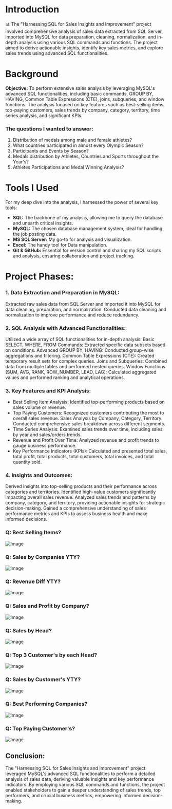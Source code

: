 # Introduction
📊 The "Harnessing SQL for Sales Insights and Improvement" project involved comprehensive analysis of sales data extracted from SQL Server, imported into MySQL for data preparation, cleaning, normalization, and in-depth analysis using various SQL commands and functions. The project aimed to derive actionable insights, identify key sales metrics, and explore sales trends using advanced SQL functionalities.


# Background
**Objective:** To perform extensive sales analysis by leveraging MySQL's advanced SQL functionalities, including basic commands, GROUP BY, HAVING, Common Table Expressions (CTE), joins, subqueries, and window functions. The analysis focused on key features such as best-selling items, top-paying customers, sales trends by company, category, territory, time series analysis, and significant KPIs.


### The questions I wanted to answer:

1. Distribution of medals among male and female athletes?
2. What countries participated in almost every Olympic Season?
3. Participants and Events by Season?
4. Medals distribution by Athletes, Countries and Sports throughout the Year's?
5. Athletes Participations and Medal Winning Analysis?


# Tools I Used
For my deep dive into the analysis, I harnessed the power of several key tools:

- **SQL:** The backbone of my analysis, allowing me to query the database and unearth critical insights.
- **MySQL:** The chosen database management system, ideal for handling the job posting data.
- **MS SQL Server:** My go-to for analysis and visualization.
- **Excel:** The handy tool for Data manipulation.
- **Git & GitHub:** Essential for version control and sharing my SQL scripts and analysis, ensuring collaboration and project tracking.

# Project Phases:

### 1. Data Extraction and Preparation in MySQL:
Extracted raw sales data from SQL Server and imported it into MySQL for data cleaning, preparation, and normalization. Conducted data cleaning and normalization to improve performance and reduce redundancy.

### 2. SQL Analysis with Advanced Functionalities:
Utilized a wide array of SQL functionalities for in-depth analysis: Basic SELECT, WHERE, FROM Commands: Extracted specific data subsets based on conditions. Advanced GROUP BY, HAVING: Conducted group-wise aggregations and filtering. Common Table Expressions (CTE): Created temporary result sets for complex queries. Joins and Subqueries: Combined data from multiple tables and performed nested queries. Window Functions (SUM, AVG, RANK, ROW_NUMBER, LEAD, LAG): Calculated aggregated values and performed ranking and analytical operations.

### 3. Key Features and KPI Analysis:
* Best Selling Item Analysis: Identified top-performing products based on sales volume or revenue.
* Top Paying Customers: Recognized customers contributing the most to overall sales revenue.
Sales Analysis by Company, Category, Territory: Conducted comprehensive sales breakdown across different segments.
* Time Series Analysis: Examined sales trends over time, including sales by year and sales/orders trends.
* Revenue and Profit Over Time: Analyzed revenue and profit trends to gauge business performance.
* Key Performance Indicators (KPIs): Calculated and presented total sales, total profit, total products, total customers, total invoices, and total quantity sold.

### 4. Insights and Outcomes:
Derived insights into top-selling products and their performance across categories and territories. Identified high-value customers significantly impacting overall sales revenue. Analyzed sales trends and patterns by company, category, and territory, providing actionable insights for strategic decision-making. Gained a comprehensive understanding of sales performance metrics and KPIs to assess business health and make informed decisions.


### Q: Best Selling Items?
<img src="https://github.com/Shahid-Malik4/harnessing-sql-for-sales-insights-and-improvement/blob/main/best-selling-items.PNG" alt="Image">

### Q: Sales by Companies YTY?
<img src="https://github.com/Shahid-Malik4/harnessing-sql-for-sales-insights-and-improvement/blob/main/companies-sales-over-the-years.PNG" alt="Image">

### Q: Revenue Diff YTY?
<img src="https://github.com/Shahid-Malik4/harnessing-sql-for-sales-insights-and-improvement/blob/main/revenue-diff-yty.PNG" alt="Image">

### Q: Sales and Profit by Company?
<img src="https://github.com/Shahid-Malik4/harnessing-sql-for-sales-insights-and-improvement/blob/main/sales-and-profit-by-company.PNG" alt="Image">

### Q: Sales by Head?
<img src="https://github.com/Shahid-Malik4/harnessing-sql-for-sales-insights-and-improvement/blob/main/sales-by-head.PNG" alt="Image">

### Q: Top 3 Customer's by each Head?
<img src="https://github.com/Shahid-Malik4/harnessing-sql-for-sales-insights-and-improvement/blob/main/top-3-customers-by-each-head.PNG" alt="Image">

### Q: Sales by Customer's YTY?
<img src="https://github.com/Shahid-Malik4/harnessing-sql-for-sales-insights-and-improvement/blob/main/yty-sales-by-customers.PNG" alt="Image">

### Q: Best Performing Companies?
<img src="https://github.com/Shahid-Malik4/harnessing-sql-for-sales-insights-and-improvement/blob/main/top-companies.PNG" alt="Image">

### Q: Top Paying Customer's?
<img src="https://github.com/Shahid-Malik4/harnessing-sql-for-sales-insights-and-improvement/blob/main/top-customers.PNG" alt="Image">


## Conclusion:
The "Harnessing SQL for Sales Insights and Improvement" project leveraged MySQL's advanced SQL functionalities to perform a detailed analysis of sales data, deriving valuable insights and key performance indicators. By employing various SQL commands and functions, the project enabled stakeholders to gain a deeper understanding of sales trends, top performers, and crucial business metrics, empowering informed decision-making.
